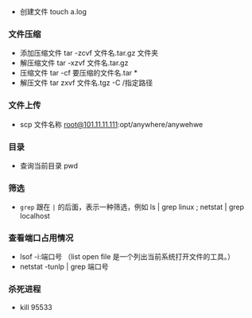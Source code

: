 <!--
 * @Description: 
 * @Autor: 吴浩舟
 * @Date: 2022-08-30 10:34:17
 * @LastEditors: 吴浩舟
 * @LastEditTime: 2022-09-11 17:08:28
-->
* 创建文件 touch a.log

### 文件压缩

- 添加压缩文件 tar -zcvf 文件名.tar.gz 文件夹
- 解压缩文件 tar -xzvf 文件名.tar.gz
- 压缩文件  tar -cf 要压缩的文件名.tar *
- 解压文件 tar zxvf 文件名.tgz  -C /指定路径
### 文件上传
- scp 文件名称 root@101.11.11.111:opt/anywhere/anywehwe


### 目录
- 查询当前目录 pwd


### 筛选
- `grep` 跟在 `|` 的后面，表示一种筛选，例如 ls | grep linux ; netstat | grep localhost

### 查看端口占用情况
- lsof -i:端口号 （list open file 是一个列出当前系统打开文件的工具。）
- netstat -tunlp | grep 端口号

### 杀死进程
- kill 95533
